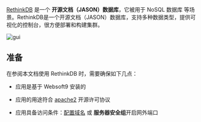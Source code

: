 [RethinkDB](https://rethinkdb.com/) 是一个 **开源文档（JASON）数据库**，它被用于 NoSQL 数据库  等场景。RethinkDB是一个开源文档（JASON）数据库，支持多种数据类型，提供可视化的控制台，很方便部署和构建集群。


![gui](https://libs.websoft9.com/Websoft9/DocsPicture/zh/rethinkdb/rethinkdb-gui-websoft9.png)


## 准备

在参阅本文档使用 RethinkDB 时，需要确保如下几点：

- 应用是基于 Websoft9 安装的

- 应用的用途符合 [apache2](https://opensource.org/licenses/Apache-2.0) 开源许可协议

- 应用具备访问条件：[配置域名](./domain-set) 或 **服务器安全组**开启网外端口